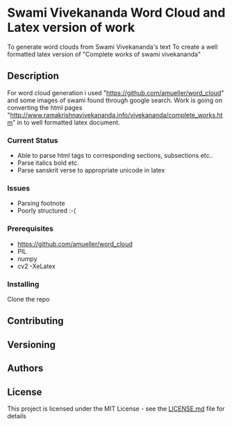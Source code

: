 # Swami Vivekananda Word Cloud and Latex version of work

To generate word clouds from Swami Vivekananda's text 
To create a well formatted latex version of "Complete works of swami vivekananda" 

## Description

For word cloud generation i used "https://github.com/amueller/word_cloud" and some images of swami found through google search. Work is going on converting the html pages "http://www.ramakrishnavivekananda.info/vivekananda/complete_works.htm" in to well formatted latex document. 
### Current Status
* Able to parse html tags to corresponding sections, subsections etc..
* Parse italics bold etc.
* Parse sanskrit verse to appropriate unicode in latex

### Issues
* Parsing footnote
* Poorly structured :-(

### Prerequisites

-  https://github.com/amueller/word_cloud
- PIL
- numpy
- cv2
-XeLatex


### Installing

Clone the repo

## Contributing

## Versioning


## Authors



## License

This project is licensed under the MIT License - see the [LICENSE.md](LICENSE.md) file for details

